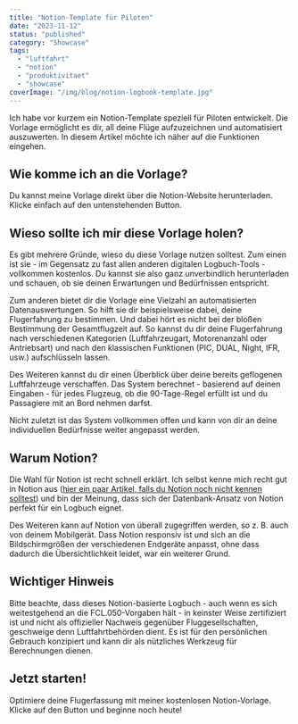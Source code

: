```yaml
---
title: "Notion-Template für Piloten"
date: "2023-11-12"
status: "published"
category: "Showcase"
tags: 
  - "luftfahrt"
  - "notion"
  - "produktivitaet"
  - "showcase"
coverImage: "/img/blog/notion-logbook-template.jpg"
---
```


Ich habe vor kurzem ein Notion-Template speziell für Piloten entwickelt. Die Vorlage ermöglicht es dir, all deine Flüge aufzuzeichnen und automatisiert auszuwerten. In diesem Artikel möchte ich näher auf die Funktionen eingehen.

<!--more-->

## Wie komme ich an die Vorlage?

Du kannst meine Vorlage direkt über die Notion-Website herunterladen. Klicke einfach auf den untenstehenden Button.

## Wieso sollte ich mir diese Vorlage holen?

Es gibt mehrere Gründe, wieso du diese Vorlage nutzen solltest. Zum einen ist sie - im Gegensatz zu fast allen anderen digitalen Logbuch-Tools - vollkommen kostenlos. Du kannst sie also ganz unverbindlich herunterladen und schauen, ob sie deinen Erwartungen und Bedürfnissen entspricht.

Zum anderen bietet dir die Vorlage eine Vielzahl an automatisierten Datenauswertungen. So hilft sie dir beispielsweise dabei, deine Flugerfahrung zu bestimmen. Und dabei hört es nicht bei der bloßen Bestimmung der Gesamtflugzeit auf. So kannst du dir deine Flugerfahrung nach verschiedenen Kategorien (Luftfahrzeugart, Motorenanzahl oder Antriebsart) und nach den klassischen Funktionen (PIC, DUAL, Night, IFR, usw.) aufschlüsseln lassen.

Des Weiteren kannst du dir einen Überblick über deine bereits geflogenen Luftfahrzeuge verschaffen. Das System berechnet - basierend auf deinen Eingaben - für jedes Flugzeug, ob die 90-Tage-Regel erfüllt ist und du Passagiere mit an Bord nehmen darfst.

Nicht zuletzt ist das System vollkommen offen und kann von dir an deine individuellen Bedürfnisse weiter angepasst werden.

## Warum Notion?

Die Wahl für Notion ist recht schnell erklärt. Ich selbst kenne mich recht gut in Notion aus ([hier ein paar Artikel, falls du Notion noch nicht kennen solltest](/blog/tags/notion)) und bin der Meinung, dass sich der Datenbank-Ansatz von Notion perfekt für ein Logbuch eignet.

Des Weiteren kann auf Notion von überall zugegriffen werden, so z. B. auch von deinem Mobilgerät. Dass Notion responsiv ist und sich an die Bildschirmgrößen der verschiedenen Endgeräte anpasst, ohne dass dadurch die Übersichtlichkeit leidet, war ein weiterer Grund.

## Wichtiger Hinweis

Bitte beachte, dass dieses Notion-basierte Logbuch - auch wenn es sich weitestgehend an die FCL.050-Vorgaben hält - in keinster Weise zertifiziert ist und nicht als offizieller Nachweis gegenüber Fluggesellschaften, geschweige denn Luftfahrtbehörden dient. Es ist für den persönlichen Gebrauch konzipiert und kann dir als nützliches Werkzeug für Berechnungen dienen.

## Jetzt starten!

Optimiere deine Flugerfassung mit meiner kostenlosen Notion-Vorlage. Klicke auf den Button und beginne noch heute!